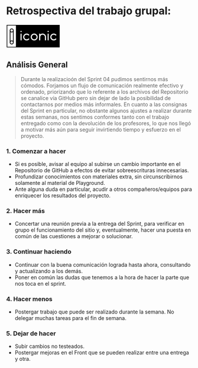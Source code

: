  # Retrospectiva del trabajo grupal:

 ![Logo](/public/images/logo.png "Iconic logo")
## Análisis General

>Durante la realizacioón del Sprint 04 pudimos sentirnos más cómodos. Forjamos un flujo de comunicación realmente efectivo y ordenado, priorizando que lo referente a los archivos del Repositorio se canalice vía GitHub pero sin dejar de lado la posibilidad de contactarnos por medios más informales.
>En cuanto a las consignas del Sprint en particular, no obstante algunos ajustes a realizar durante estas semanas, nos sentimos conformes tanto con el trabajo entregado como con la devolución de los profesores, lo que nos llegó a motivar más aún para seguir invirtiendo tiempo y esfuerzo en el proyecto.

### 1. Comenzar a hacer
- Si es posible, avisar al equipo al subirse un cambio importante en el Repositorio de GitHub a efectos de evitar sobreescrituras innecesarias.
- Profundizar conocimientos con materiales extra, sin circunscribirnos solamente al material de Playground.
- Ante alguna duda en particular, acudir a otros compañeros/equipos para enriquecer los resultados del proyecto.

### 2. Hacer más

- Concertar una reunión previa a la entrega del Sprint, para verificar en grupo el funcionamiento del sitio y, eventualmente, hacer una puesta en común de las cuestiones a mejorar o solucionar.


### 3. Continuar haciendo

- Continuar con la buena comunicación lograda hasta ahora, consultando y actualizando a los demás.
- Poner en común las dudas que tenemos a la hora de hacer la parte que nos toca en el sprint.

### 4. Hacer menos

- Postergar trabajo que puede ser realizado durante la semana. No delegar muchas tareas para el fin de semana.

### 5. Dejar de hacer
- Subir cambios no testeados.
- Postergar mejoras en el Front que se pueden realizar entre una entrega y otra.

